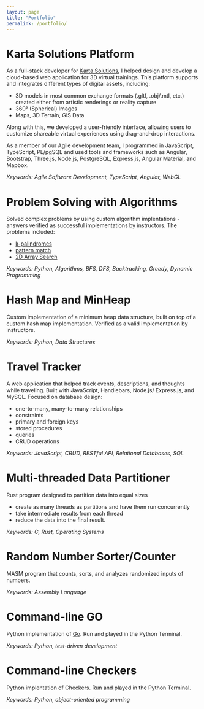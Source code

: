 ```yaml
---
layout: page
title: "Portfolio"
permalink: /portfolio/
---
```

# Karta Solutions Platform
As a full-stack developer for [Karta Solutions](karta.solutions), I helped design and develop a cloud-based web application for 3D virtual trainings. This platform supports and integrates different types of digital assets, including:
* 3D models in most common exchange formats (.gltf, .obj/.mtl, etc.) created either from artistic renderings or reality capture
* 360° (Spherical) Images
* Maps, 3D Terrain, GIS Data

Along with this, we developed a user-friendly interface, allowing users to customize shareable virtual experiences using drag-and-drop interactions. 

As a member of our Agile development team, I programmed in JavaScript, TypeScript, PL/pgSQL and used tools and frameworks such as Angular, Bootstrap, Three.js, Node.js, PostgreSQL, Express.js, Angular Material, and Mapbox.

*Keywords: Agile Software Development, TypeScript, Angular, WebGL*

# Problem Solving with Algorithms
Solved complex problems by using custom algorithm implentations - answers verified as successful implementations by instructors. The problems included:
- [k-palindromes](https://leetcode.com/problems/construct-k-palindrome-strings/)
- [pattern match](https://leetcode.com/problems/wildcard-matching/)
- [2D Array Search](https://leetcode.com/problems/search-a-2d-matrix/)

*Keywords: Python, Algorithms, BFS, DFS, Backtracking, Greedy, Dynamic Programming*

# Hash Map and MinHeap 
Custom implementation of a minimum heap data structure, built on top of a custom hash map implementation. Verified as a valid implementation by instructors.

*Keywords: Python, Data Structures*

# Travel Tracker
A web application that helped track events, descriptions, and thoughts while traveling. Built with JavaScript, Handlebars, Node.js/ Express.js, and MySQL. Focused on database design:
- one-to-many, many-to-many relationships
- constraints
- primary and foreign keys
- stored procedures
- queries
- CRUD operations

*Keywords: JavaScript, CRUD, RESTful API, Relational Databases, SQL* 
# Multi-threaded Data Partitioner
Rust program designed to partition data into equal sizes
* create as many threads as partitions and have them run concurrently
* take intermediate results from each thread
* reduce the data into the final result.

*Keywords: C, Rust, Operating Systems*

# Random Number Sorter/Counter
MASM program that counts, sorts, and analyzes randomized inputs of numbers.

*Keywords: Assembly Language*

# Command-line GO
Python implementation of [Go](https://en.wikipedia.org/wiki/Go_(game)). Run and played in the Python Terminal.

*Keywords: Python, test-driven development*
# Command-line Checkers
Python implentation of Checkers. Run and played in the Python Terminal.

*Keywords: Python, object-oriented programming*